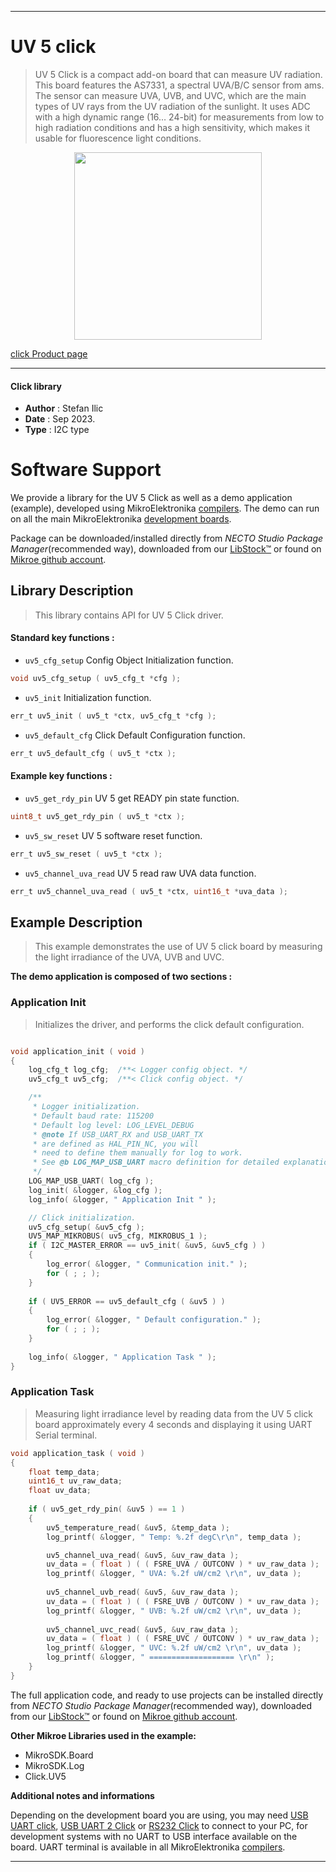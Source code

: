
---
# UV 5 click

> UV 5 Click is a compact add-on board that can measure UV radiation. This board features the AS7331, a spectral UVA/B/C sensor from ams. The sensor can measure UVA, UVB, and UVC, which are the main types of UV rays from the UV radiation of the sunlight. It uses ADC with a high dynamic range (16… 24-bit) for measurements from low to high radiation conditions and has a high sensitivity, which makes it usable for fluorescence light conditions.

<p align="center">
  <img src="https://download.mikroe.com/images/click_for_ide/uv5_click.png" height=300px>
</p>

[click Product page](https://www.mikroe.com/uv-5-click)

---


#### Click library

- **Author**        : Stefan Ilic
- **Date**          : Sep 2023.
- **Type**          : I2C type


# Software Support

We provide a library for the UV 5 Click
as well as a demo application (example), developed using MikroElektronika
[compilers](https://www.mikroe.com/necto-studio).
The demo can run on all the main MikroElektronika [development boards](https://www.mikroe.com/development-boards).

Package can be downloaded/installed directly from *NECTO Studio Package Manager*(recommended way), downloaded from our [LibStock&trade;](https://libstock.mikroe.com) or found on [Mikroe github account](https://github.com/MikroElektronika/mikrosdk_click_v2/tree/master/clicks).

## Library Description

> This library contains API for UV 5 Click driver.

#### Standard key functions :

- `uv5_cfg_setup` Config Object Initialization function.
```c
void uv5_cfg_setup ( uv5_cfg_t *cfg );
```

- `uv5_init` Initialization function.
```c
err_t uv5_init ( uv5_t *ctx, uv5_cfg_t *cfg );
```

- `uv5_default_cfg` Click Default Configuration function.
```c
err_t uv5_default_cfg ( uv5_t *ctx );
```

#### Example key functions :

- `uv5_get_rdy_pin` UV 5 get READY pin state function.
```c
uint8_t uv5_get_rdy_pin ( uv5_t *ctx );
```

- `uv5_sw_reset` UV 5 software reset function.
```c
err_t uv5_sw_reset ( uv5_t *ctx );
```

- `uv5_channel_uva_read` UV 5 read raw UVA data function.
```c
err_t uv5_channel_uva_read ( uv5_t *ctx, uint16_t *uva_data );
```

## Example Description

> This example demonstrates the use of UV 5 click board by measuring 
  the light irradiance of the UVA, UVB and UVC.

**The demo application is composed of two sections :**

### Application Init

> Initializes the driver, and performs the click default configuration.

```c

void application_init ( void ) 
{
    log_cfg_t log_cfg;  /**< Logger config object. */
    uv5_cfg_t uv5_cfg;  /**< Click config object. */

    /** 
     * Logger initialization.
     * Default baud rate: 115200
     * Default log level: LOG_LEVEL_DEBUG
     * @note If USB_UART_RX and USB_UART_TX 
     * are defined as HAL_PIN_NC, you will 
     * need to define them manually for log to work. 
     * See @b LOG_MAP_USB_UART macro definition for detailed explanation.
     */
    LOG_MAP_USB_UART( log_cfg );
    log_init( &logger, &log_cfg );
    log_info( &logger, " Application Init " );

    // Click initialization.
    uv5_cfg_setup( &uv5_cfg );
    UV5_MAP_MIKROBUS( uv5_cfg, MIKROBUS_1 );
    if ( I2C_MASTER_ERROR == uv5_init( &uv5, &uv5_cfg ) ) 
    {
        log_error( &logger, " Communication init." );
        for ( ; ; );
    }
    
    if ( UV5_ERROR == uv5_default_cfg ( &uv5 ) )
    {
        log_error( &logger, " Default configuration." );
        for ( ; ; );
    }
    
    log_info( &logger, " Application Task " );
}

```

### Application Task

> Measuring light irradiance level by reading data from the UV 5 click board 
  approximately every 4 seconds and displaying it using UART Serial terminal.

```c
void application_task ( void ) 
{
    float temp_data; 
    uint16_t uv_raw_data; 
    float uv_data; 
    
    if ( uv5_get_rdy_pin( &uv5 ) == 1 )
    {
        uv5_temperature_read( &uv5, &temp_data );
        log_printf( &logger, " Temp: %.2f degC\r\n", temp_data );

        uv5_channel_uva_read( &uv5, &uv_raw_data );
        uv_data = ( float ) ( ( FSRE_UVA / OUTCONV ) * uv_raw_data );
        log_printf( &logger, " UVA: %.2f uW/cm2 \r\n", uv_data );
        
        uv5_channel_uvb_read( &uv5, &uv_raw_data );
        uv_data = ( float ) ( ( FSRE_UVB / OUTCONV ) * uv_raw_data );
        log_printf( &logger, " UVB: %.2f uW/cm2 \r\n", uv_data );
        
        uv5_channel_uvc_read( &uv5, &uv_raw_data );
        uv_data = ( float ) ( ( FSRE_UVC / OUTCONV ) * uv_raw_data );
        log_printf( &logger, " UVC: %.2f uW/cm2 \r\n", uv_data );
        log_printf( &logger, " =================== \r\n" );
    }
}
```

The full application code, and ready to use projects can be installed directly from *NECTO Studio Package Manager*(recommended way), downloaded from our [LibStock&trade;](https://libstock.mikroe.com) or found on [Mikroe github account](https://github.com/MikroElektronika/mikrosdk_click_v2/tree/master/clicks).

**Other Mikroe Libraries used in the example:**

- MikroSDK.Board
- MikroSDK.Log
- Click.UV5

**Additional notes and informations**

Depending on the development board you are using, you may need
[USB UART click](https://www.mikroe.com/usb-uart-click),
[USB UART 2 Click](https://www.mikroe.com/usb-uart-2-click) or
[RS232 Click](https://www.mikroe.com/rs232-click) to connect to your PC, for
development systems with no UART to USB interface available on the board. UART
terminal is available in all MikroElektronika
[compilers](https://shop.mikroe.com/compilers).

---
